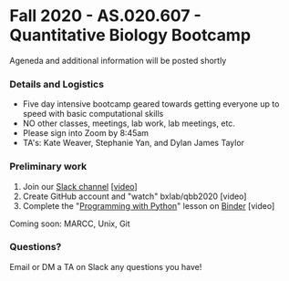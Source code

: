 # Fall 2020 - AS.020.607 - Quantitative Biology Bootcamp

Ageneda and additional information will be posted shortly

### Details and Logistics

* Five day intensive bootcamp geared towards getting everyone up to speed with basic computational skills
* NO other classes, meetings, lab work, lab meetings, etc.
* Please sign into Zoom by 8:45am
* TA's: Kate Weaver, Stephanie Yan, and Dylan James Taylor 

### Preliminary work

1. Join our [Slack channel](https://jhu-cmdb.slack.com) [[video](https://youtu.be/L9UC4gWiIkA)]
1. Create GitHub account and "watch" bxlab/qbb2020 [video]
1. Complete the "[Programming with Python](https://swcarpentry.github.io/python-novice-inflammation)" lesson on [Binder](https://mybinder.org/v2/gh/bxlab/qbb2020/master) [video]

Coming soon: MARCC, Unix, Git

### Questions?

Email or DM a TA on Slack any questions you have!
